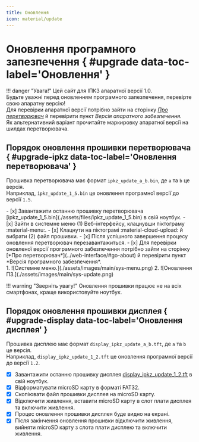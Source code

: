 ```yaml
---
title: Оновлення
icon: material/update
---
```


# Оновлення програмного запезпечення { #upgrade data-toc-label='Оновлення' }

!!! danger "Увага!"
    Цей сайт для ІПКЗ апаратної версії 1.0.   
    Будьте уважні перед оновленням програмного запезпечення, перевірте свою апаратну версію!    
    Для перевірки апаратної версії потрібно зайти на сторінку [*Про перетворювач*](../web-interface/#go-about) й перевірити пункт *Версія апаратного забезпечення*.  
    Як альтернативний варіант прочитайте маркировку апаратної версії на шилдах перетворювача.

## Порядок оновлення прошивки перетворювача { #upgrade-ipkz data-toc-label='Оновлення перетворювача' }

Прошивка перетворювача має формат `ipkz_update_a_b.bin`, де `a` та `b` це версія.   
Наприклад, `ipkz_update_1_5.bin` це оновлення програмної версії до версії `1.5`.

<div class="annotate" markdown>
- [x] Завантажити останню прошивку перетворювача [ipkz_update_1_5.bin](./assets/files/ipkz_update_1_5.bin) в свій ноутбук.
- [x] Зайти в системне меню (1) Веб-інтерфейсу, клацнувши піктограму :material-menu:.
- [x] Клацнути на піктограмі :material-cloud-upload: й вибрати (2) файл прошивки.
- [x] Після успішного завершення процесу оновлення перетворювач перезавантажиться.
- [x] Для перевірки оновленої версії програмного забезпечення потрібно зайти на сторінку [*Про перетворювач*](../web-interface/#go-about) й перевірити пункт *Версія програмного забезпечення*.
</div>
1. ![Системне меню.](./assets/images/main/sys-menu.png)
2. ![Оновлення ПЗ.](./assets/images/main/sys-update.png)

!!! warning "Зверніть увагу!"
    Оновлення прошивки працює не на всіх смартфонах, краще використовуйте ноутбук.

## Порядок оновлення прошивки дисплея { #upgrade-display data-toc-label='Оновлення дисплея' }

Прошивка дисплею має формат `display_ipkz_update_a_b.tft`, де `a` та `b` це версія.   
Наприклад, `display_ipkz_update_1_2.tft` це оновлення програмної версії до версії `1.2`.

- [x] Завантажити останню прошивку дисплея  [display_ipkz_update_1_2.tft](./assets/files/display_ipkz_update_1_2.tft) в свій ноутбук.
- [x] Відформатувати microSD карту в форматі FAT32.
- [x] Скопіювати файл прошивки дисплея на microSD карту.
- [x] Відключити живлення, вставити microSD карту в слот плати дисплея та включити живлення.
- [x] Процес оновлення прошивки дисплея буде видно на екрані.
- [x] Після закінчення оновлення прошивки відключити живлення, вийняти microSD карту з слота плати дисплею та включити живлення.
